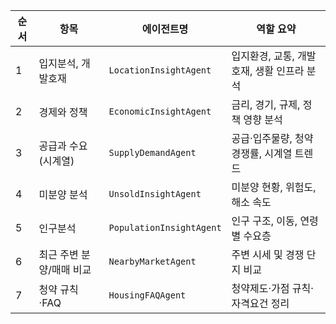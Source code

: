 | 순서 | 항목             | 에이전트명                    | 역할 요약                     |
| -- | -------------- | ------------------------ | ------------------------- |
| 1  | 입지분석, 개발호재     | `LocationInsightAgent`   | 입지환경, 교통, 개발호재, 생활 인프라 분석 |
| 2  | 경제와 정책         | `EconomicInsightAgent`   | 금리, 경기, 규제, 정책 영향 분석      |
| 3  | 공급과 수요(시계열)    | `SupplyDemandAgent`      | 공급·입주물량, 청약경쟁률, 시계열 트렌드   |
| 4  | 미분양 분석         | `UnsoldInsightAgent`     | 미분양 현황, 위험도, 해소 속도        |
| 5  | 인구분석           | `PopulationInsightAgent` | 인구 구조, 이동, 연령별 수요층        |
| 6  | 최근 주변 분양/매매 비교 | `NearbyMarketAgent`      | 주변 시세 및 경쟁 단지 비교          |
| 7  | 청약 규칙·FAQ      | `HousingFAQAgent`       | 청약제도·가점 규칙·자격요건 정리        |

